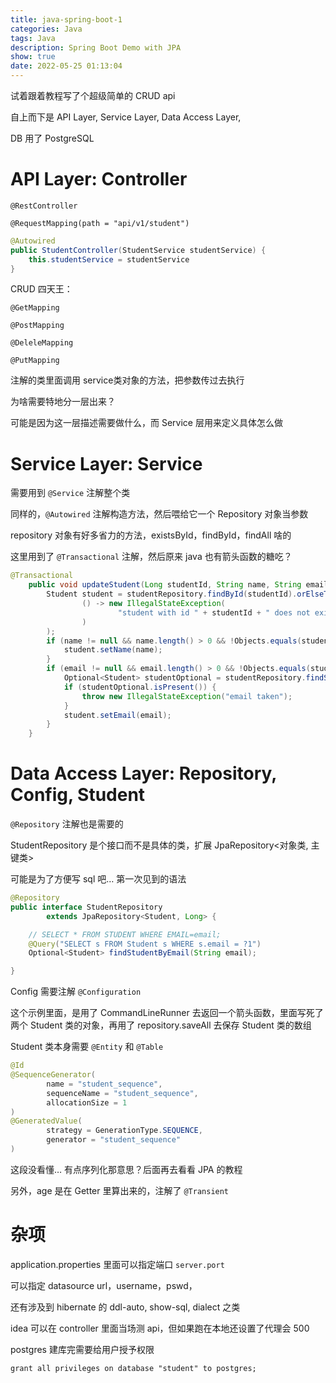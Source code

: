 ```yaml
---
title: java-spring-boot-1
categories: Java
tags: Java
description: Spring Boot Demo with JPA
show: true
date: 2022-05-25 01:13:04
---
```


试着跟着教程写了个超级简单的 CRUD api

自上而下是 API Layer, Service Layer, Data Access Layer,

DB 用了 PostgreSQL

# API Layer: Controller

`@RestController`

`@RequestMapping(path = "api/v1/student")`

```java
@Autowired
public StudentController(StudentService studentService) {
    this.studentService = studentService
}
```

CRUD 四天王：

`@GetMapping`

`@PostMapping`

`@DeleleMapping`

`@PutMapping`

注解的类里面调用 service类对象的方法，把参数传过去执行

为啥需要特地分一层出来？

可能是因为这一层描述需要做什么，而 Service 层用来定义具体怎么做

# Service Layer: Service

需要用到 `@Service` 注解整个类

同样的，`@Autowired` 注解构造方法，然后喂给它一个 Repository 对象当参数

repository 对象有好多省力的方法，existsById，findById，findAll 啥的

这里用到了 `@Transactional` 注解，然后原来 java 也有箭头函数的糖吃？

```java
@Transactional
    public void updateStudent(Long studentId, String name, String email) {
        Student student = studentRepository.findById(studentId).orElseThrow(
                () -> new IllegalStateException(
                        "student with id " + studentId + " does not exists"
                )
        );
        if (name != null && name.length() > 0 && !Objects.equals(student.getName(), name)) {
            student.setName(name);
        }
        if (email != null && email.length() > 0 && !Objects.equals(student.getEmail(), email)) {
            Optional<Student> studentOptional = studentRepository.findStudentByEmail(email);
            if (studentOptional.isPresent()) {
                throw new IllegalStateException("email taken");
            }
            student.setEmail(email);
        }
    }
```

# Data Access Layer: Repository, Config, Student

`@Repository` 注解也是需要的

StudentRepository 是个接口而不是具体的类，扩展 JpaRepository<对象类, 主键类>

可能是为了方便写 sql 吧… 第一次见到的语法

```java
@Repository
public interface StudentRepository
        extends JpaRepository<Student, Long> {

    // SELECT * FROM STUDENT WHERE EMAIL=email;
    @Query("SELECT s FROM Student s WHERE s.email = ?1")
    Optional<Student> findStudentByEmail(String email);

}
```

Config 需要注解 `@Configuration`

这个示例里面，是用了 CommandLineRunner 去返回一个箭头函数，里面写死了两个 Student 类的对象，再用了 repository.saveAll 去保存 Student 类的数组

Student 类本身需要 `@Entity` 和 `@Table` 

```java
@Id
@SequenceGenerator(
        name = "student_sequence",
        sequenceName = "student_sequence",
        allocationSize = 1
)
@GeneratedValue(
        strategy = GenerationType.SEQUENCE,
        generator = "student_sequence"
)
```

这段没看懂… 有点序列化那意思？后面再去看看 JPA 的教程

另外，age 是在 Getter 里算出来的，注解了 `@Transient`

# 杂项

application.properties 里面可以指定端口 `server.port`

可以指定 datasource url，username，pswd，

还有涉及到 hibernate 的 ddl-auto, show-sql, dialect 之类

idea 可以在 controller 里面当场测 api，但如果跑在本地还设置了代理会 500

postgres 建库完需要给用户授予权限

`grant all privileges on database "student" to postgres;`

